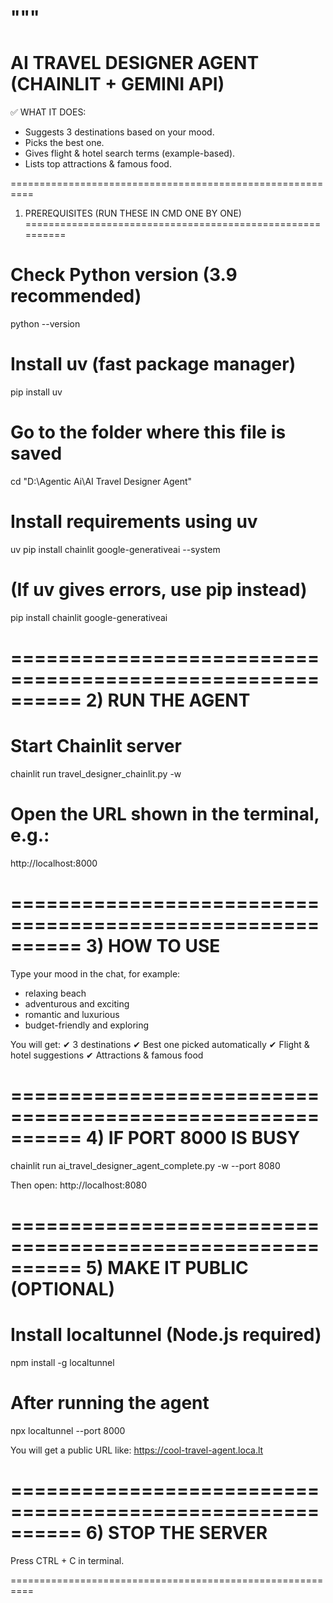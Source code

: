 """
==========================================================
AI TRAVEL DESIGNER AGENT (CHAINLIT + GEMINI API)
==========================================================

✅ WHAT IT DOES:
- Suggests 3 destinations based on your mood.
- Picks the best one.
- Gives flight & hotel search terms (example-based).
- Lists top attractions & famous food.

==========================================================
1) PREREQUISITES (RUN THESE IN CMD ONE BY ONE)
==========================================================
# Check Python version (3.9 recommended)
python --version

# Install uv (fast package manager)
pip install uv

# Go to the folder where this file is saved
cd "D:\Agentic Ai\AI Travel Designer Agent"

# Install requirements using uv
uv pip install chainlit google-generativeai --system

# (If uv gives errors, use pip instead)
pip install chainlit google-generativeai

==========================================================
2) RUN THE AGENT
==========================================================
# Start Chainlit server
chainlit run travel_designer_chainlit.py -w

# Open the URL shown in the terminal, e.g.:
http://localhost:8000

==========================================================
3) HOW TO USE
==========================================================
Type your mood in the chat, for example:
- relaxing beach
- adventurous and exciting
- romantic and luxurious
- budget-friendly and exploring

You will get:
✔ 3 destinations
✔ Best one picked automatically
✔ Flight & hotel suggestions
✔ Attractions & famous food

==========================================================
4) IF PORT 8000 IS BUSY
==========================================================
chainlit run ai_travel_designer_agent_complete.py -w --port 8080

Then open:
http://localhost:8080

==========================================================
5) MAKE IT PUBLIC (OPTIONAL)
==========================================================
# Install localtunnel (Node.js required)
npm install -g localtunnel

# After running the agent
npx localtunnel --port 8000

You will get a public URL like:
https://cool-travel-agent.loca.lt

==========================================================
6) STOP THE SERVER
==========================================================
Press CTRL + C in terminal.

==========================================================


